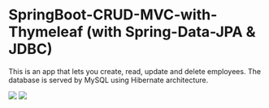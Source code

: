 # SpringBoot-CRUD-MVC-with-Thymeleaf (with Spring-Data-JPA & JDBC)

This is an app that lets you create, read, update and delete employees.
The database is served by MySQL using Hibernate architecture. 

<img src="https://github.com/taroserigano/SpringBoot-CRUD-MVC-w-Thymeleaf/blob/main/img/main.jpg">

<img src="https://github.com/taroserigano/SpringBoot-CRUD-MVC-w-Thymeleaf/blob/main/img/signup.jpg">

